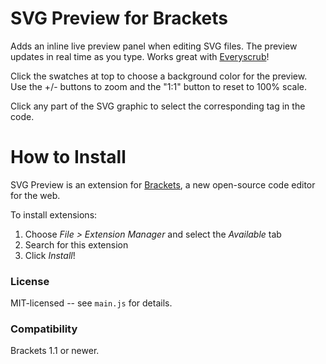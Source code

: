 SVG Preview for Brackets
========================
Adds an inline live preview panel when editing SVG files. The preview updates in real time as you type. Works great with [Everyscrub](https://github.com/peterflynn/everyscrub)!

Click the swatches at top to choose a background color for the preview. Use the +/- buttons to zoom and the "1:1" button to reset to 100% scale.

Click any part of the SVG graphic to select the corresponding tag in the code.


How to Install
==============
SVG Preview is an extension for [Brackets](https://github.com/adobe/brackets/), a new open-source code editor for the web.

To install extensions:

1. Choose _File > Extension Manager_ and select the _Available_ tab
2. Search for this extension
3. Click _Install_!


### License
MIT-licensed -- see `main.js` for details.

### Compatibility
Brackets 1.1 or newer.